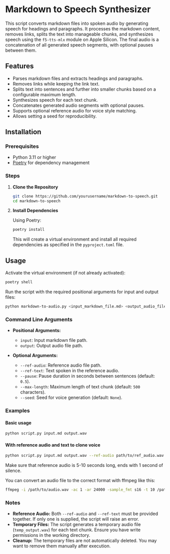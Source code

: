# Markdown to Speech Synthesizer

This script converts markdown files into spoken audio by generating speech for headings and paragraphs. It processes the markdown content, removes links, splits the text into manageable chunks, and synthesizes speech using the `f5-tts-mlx` module on Apple Silicon. The final audio is a concatenation of all generated speech segments, with optional pauses between them.

## Features

- Parses markdown files and extracts headings and paragraphs.
- Removes links while keeping the link text.
- Splits text into sentences and further into smaller chunks based on a configurable maximum length.
- Synthesizes speech for each text chunk.
- Concatenates generated audio segments with optional pauses.
- Supports optional reference audio for voice style matching.
- Allows setting a seed for reproducibility.

## Installation

### Prerequisites

- Python 3.11 or higher
- [Poetry](https://python-poetry.org/docs/#installation) for dependency management

### Steps

1. **Clone the Repository**

   ```bash
   git clone https://github.com/yourusername/markdown-to-speech.git
   cd markdown-to-speech
   ```

2. **Install Dependencies**

   Using Poetry:

   ```bash
   poetry install
   ```

   This will create a virtual environment and install all required dependencies as specified in the `pyproject.toml` file.

## Usage

Activate the virtual environment (if not already activated):

```bash
poetry shell
```

Run the script with the required positional arguments for input and output files:

```bash
python markdown-to-audio.py <input_markdown_file.md> <output_audio_file.wav>
```

### Command Line Arguments

- **Positional Arguments:**
  - `input`: Input markdown file path.
  - `output`: Output audio file path.

- **Optional Arguments:**
  - `--ref-audio`: Reference audio file path.
  - `--ref-text`: Text spoken in the reference audio.
  - `--pause`: Pause duration in seconds between sentences (default: `0.5`).
  - `--max-length`: Maximum length of text chunk (default: `500` characters).
  - `--seed`: Seed for voice generation (default: `None`).

### Examples

#### Basic usage

```bash
python script.py input.md output.wav
```

#### With reference audio and text to clone voice

```bash
python script.py input.md output.wav --ref-audio path/to/ref_audio.wav --ref-text "Reference text."
```

Make sure that reference audio is 5-10 seconds long, ends with 1 second of silence.


You can convert an audio file to the correct format with ffmpeg like this:

```bash
ffmpeg -i /path/to/audio.wav -ac 1 -ar 24000 -sample_fmt s16 -t 10 /path/to/output_audio.wav
```

### Notes

- **Reference Audio:** Both `--ref-audio` and `--ref-text` must be provided together. If only one is supplied, the script will raise an error.
- **Temporary Files:** The script generates a temporary audio file (`temp_output.wav`) for each text chunk. Ensure you have write permissions in the working directory.
- **Cleanup:** The temporary files are not automatically deleted. You may want to remove them manually after execution.

